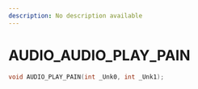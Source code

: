 ```yaml
---
description: No description available 
---
```


# AUDIO\_AUDIO_PLAY_PAIN

```cpp
void AUDIO_PLAY_PAIN(int _Unk0, int _Unk1);
```